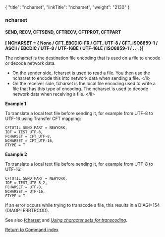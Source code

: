{
    "title": "ncharset",
    "linkTitle": "ncharset",
    "weight": "2130"
}<span id="ncharset"></span>

### ncharset

#### SEND, RECV, CFTSEND, CFTRECV, CFTPROT, CFTPART

******[ NCHARSET = { None / CFT_EBCDIC-FR / CFT_ UTF-8 / CFT_ISO8859-1 / ASCII / EBCDIC / UTF-8 / UTF-16BE / UTF-16LE / ISO8859-1 / . . . }]******

The ncharset is the destination file encoding that is used on a file
to encode or decode network data.

- On the sender side, fcharset is used to read a file. You then use the ncharset to encode this into network data when sending a file.
    &lt;/li&gt;
- On the receiver side, fcharset is the local file encoding used to write a file that has this type of encoding. The ncharset is used to decode network data when receiving a file.
    &lt;/li&gt;

**Example 1**

To translate a local text file before sending it, for example from UTF-8 to UTF-16 using Transfer CFT mapping:

```
CFTUTIL SEND PART = NEWYORK,
IDF = TEST_UTF-8,
FCHARSET = CFT_UTF-8,
NCHARSET = CFT_UTF-16,
FTYPE = T
```

**Example 2**

To translate a local text file before sending it, for example from UTF-8 to UTF-16:

```
CFTUTIL SEND PART = NEWYORK,
IDF = TEST_UTF-8_2,
FCHARSET = UTF-8,
NCHARSET = UTF-16,
FTYPE = T
```

If an error occurs while trying to transcode a file, this results in a DIAGI=154 (DIAGP=ERRTRCOD).

See also [fcharset](../fcharset) and *[Using character sets for transcoding](../../../../concepts/transfer_command_overview/using_transcoding/use_extended_character_sets)*.

[Return to Command index](../../)
